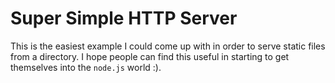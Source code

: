 Super Simple HTTP Server
========================
This is the easiest example I could come up with in order to serve static files
from a directory. I hope people can find this useful in starting to get
themselves into the `node.js` world :).
